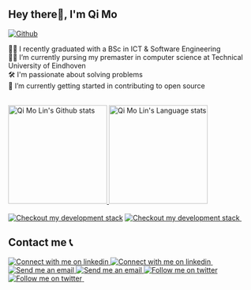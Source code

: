 ## Hey there👋, I'm Qi Mo

[![Github](https://img.shields.io/github/followers/qimolin?label=Follow&style=social)](https://github.com/qimolin)

👨‍🎓 I recently graduated with a BSc in ICT & Software Engineering
<br/>
👨‍💻 I’m currently pursing my premaster in computer science at Technical University of Eindhoven
<br/>
🛠️ I'm passionate about solving problems
<br/>
🌱 I’m currently getting started in contributing to open source

<div align="left"> 
<br/>
</a>
<a href="https://github.com/anuraghazra/github-readme-stats">
<img height=200 src="https://github-readme-stats-qimolin.vercel.app/api?username=qimolin&show_icons=true&count_private=true&line_height=28&hide_border=1&include_all_commits=true&card_width=450&role=OWNER,COLLABORATOR&exclude_repo=github-readme-stats&theme=calm" alt="Qi Mo Lin's Github stats" />
</a>
<a href="https://github.com/anuraghazra/github-readme-stats">
<img height=200 src="github-readme-stats-qimolin.vercel.app/api/top-langs/?username=qimolin&layout=compact&langs_count=10&hide_border=1&role=OWNER,COLLABORATOR&theme=calm" alt="Qi Mo Lin's Language stats" />
</a>
</div>

<br/>
<!-- Tech Stack -->
<!-- Light Mode -->
<a href="https://stackshare.io/qimolin/my-stack">
<img src="https://img.shields.io/badge/tech-stack-0690fa.svg?style=for-the-badge&logo=stackshare&labelColor=000&color=3572A5#gh-light-mode-only" alt="Checkout my development stack" ></a>
<!-- Dark Mode -->
<a href="https://stackshare.io/qimolin/my-stack#gh-dark-mode-only">
<img src="https://img.shields.io/badge/tech-stack-0690fa.svg?style=for-the-badge&logo=stackshare&labelColor=000&color=FFF#gh-dark-mode-only" alt="Checkout my development stack">
</a>
&nbsp;

## Contact me 📞
<!-- Linkedin  -->
<!-- Light Mode -->
<a href="https://www.linkedin.com/in/qi-mo-lin/#gh-light-mode-only">
<img src="https://img.shields.io/badge/LinkedIn-3572A5?style=for-the-badge&logo=linkedin&logoColor=white#gh-light-mode-only" alt="Connect with me on linkedin" >
</a>
<!-- Dark Mode -->
<a href="https://www.linkedin.com/in/qi-mo-lin/#gh-dark-mode-only">
<img src="https://img.shields.io/badge/LinkedIn-ffffff?style=for-the-badge&logo=linkedin&logoColor=0690FA#gh-dark-mode-only" alt="Connect with me on linkedin" >
</a>
&nbsp;
<!-- Email  -->
<!-- Light Mode -->
<a href="mailto:info@qimolin.com/#gh-light-mode-only">
<img src="https://img.shields.io/badge/Email-3572A5?style=for-the-badge" alt="Send me an email">
</a>
<!-- Dark Mode -->
<a href="mailto:info@qimolin.com/#gh-dark-mode-only">
<img src="https://img.shields.io/badge/Email-ffffff?style=for-the-badge" alt="Send me an email">
</a>
<!-- Dark Mo
&nbsp;
<!-- Twitter -->
<!-- Light Mode -->
<a href="https://twitter.com/intent/follow?screen_name=qimo_lin#gh-light-mode-only">
<img src="https://img.shields.io/twitter/follow/qimo_lin?style=for-the-badge&logo=twitter&labelColor=000&color=3572A5#gh-light-mode-only" alt="Follow me on twitter" >
</a>
<!-- Dark Mode -->
<a href="https://twitter.com/intent/follow?screen_name=qimo_lin#gh-dark-mode-only">
<img src="https://img.shields.io/twitter/follow/qimo_lin?style=for-the-badge&logo=twitter&labelColor=000&color=FFF#gh-dark-mode-only" alt="Follow me on twitter" >
</a>
&nbsp;
</div>
